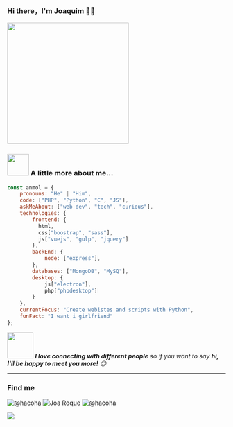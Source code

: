 ### Hi there，I'm Joaquim 🙋‍♂️

<div>
  <a href="https://hacoha.github.io" target="_blank"><img src="https://media.giphy.com/media/Vuw9m5wXviFIQ/source.gif" width="280" height="auto" /></a>
</div>

### <img src="https://media.giphy.com/media/VgCDAzcKvsR6OM0uWg/giphy.gif" width="50"> A little more about me...  

```javascript
const anmol = {
    pronouns: "He" | "Him",
    code: ["PHP", "Python", "C", "JS"],
    askMeAbout: ["web dev", "tech", "curious"],
    technologies: {
        frontend: {
          html,
          css["boostrap", "sass"],
          js["vuejs", "gulp", "jquery"]
        },
        backEnd: {
            node: ["express"],
        },
        databases: ["MongoDB", "MySQ"],
        desktop: {
            js["electron"],
            php["phpdesktop"]
        }
    },
    currentFocus: "Create webistes and scripts with Python",
    funFact: "I want i girlfriend"
};
```

<img src="https://media.giphy.com/media/LnQjpWaON8nhr21vNW/giphy.gif" width="60"> <em><b>I love connecting with different people</b> so if you want to say <b>hi, I'll be happy to meet you more!</b> 😊</em>

---
### Find me
![@hacoha](https://img.shields.io/badge/_-Medium-292e33?style=flat-square&logo=Medium&logoColor=fff)
![Joa Roque](https://img.shields.io/badge/_-Facebook-292e33?style=flat-square&logo=Facebook&logoColor=fff)
![@hacoha](https://img.shields.io/badge/_-Twitter-292e33?style=flat-square&logo=twitter&logoColor=fff)


![](https://visitor-badge.glitch.me/badge?page_id=hacoa.hacoa)
